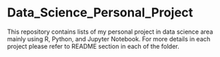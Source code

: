 # Data_Science_Personal_Project

This repository contains lists of my personal project in data science area mainly using R, Python, and Jupyter Notebook. For more details in each project please refer to README section in each of the folder.
